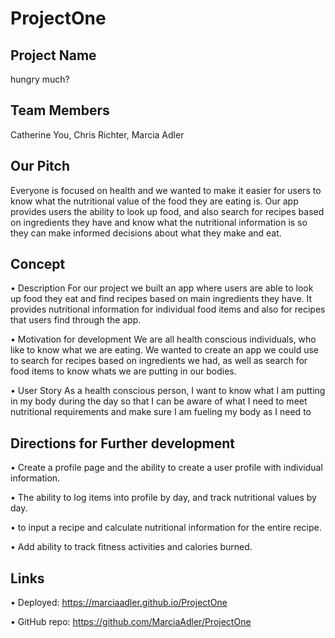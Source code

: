 # ProjectOne

## Project Name
hungry much?

## Team Members
Catherine You, Chris Richter, Marcia Adler

## Our Pitch
Everyone is focused on health and we wanted to make it easier for users to know what the nutritional value of the food they are eating is. Our app provides users the ability to look up food, and also search for recipes based on ingredients they have and know what the nutritional information is so they can make informed decisions about what they make and eat.

## Concept
• Description
For our project we built an app where users are able to look up food they eat and find recipes based on main ingredients they have.  It provides nutritional information for individual food items and also for recipes that users find through the app.

• Motivation for development
We are all health conscious individuals, who like to know what we are eating.  We wanted to create an app we could use to search for recipes based on ingredients we had, as well as search for food items to know whats we are putting in our bodies.

• User Story
As a health conscious person, I want to know what I am putting in my body during the day so that I can be aware of what I need to meet nutritional requirements and make sure I am fueling my body as I need to

## Directions for Further development
• Create a profile page and the ability to create a user profile with individual information.

• The ability to log items into profile by day, and track nutritional values by day.

•  to input a recipe and calculate nutritional information for the entire recipe.

• Add ability to track fitness activities and calories burned.

## Links
• Deployed: https://marciaadler.github.io/ProjectOne

• GitHub repo: https://github.com/MarciaAdler/ProjectOne
